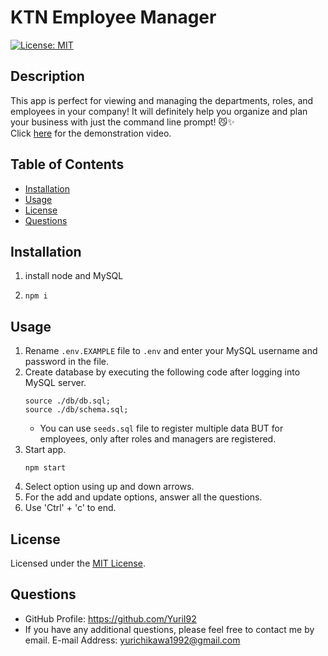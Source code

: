 
# KTN Employee Manager
[![License: MIT](https://img.shields.io/badge/License-MIT-yellow.svg)](https://opensource.org/licenses/MIT)

## Description
This app is perfect for viewing and managing the departments, roles, and employees in your company! It will definitely help you organize and plan your business with just the command line prompt! 😼✨<br/>
Click [here](https://drive.google.com/file/d/1v20pF1Eu47Nx8iKgb1xeP6aUJylTOdpS/view) for the demonstration video.

## Table of Contents
- [Installation](#installation)
- [Usage](#usage)
- [License](#license)
- [Questions](#questions)

## Installation
1. install node and MySQL
2. ```
   npm i
   ```

## Usage
1. Rename `.env.EXAMPLE` file to `.env` and enter your MySQL username and password in the file.
2. Create database by executing the following code after logging into MySQL server.
   ```
   source ./db/db.sql;
   source ./db/schema.sql;
   ```
   * You can use `seeds.sql` file to register multiple data BUT for employees, only after roles and managers are registered.
3. Start app.
   ```
   npm start
   ```
4. Select option using up and down arrows.
5. For the add and update options, answer all the questions.
6. Use 'Ctrl' + 'c' to end.

## License
Licensed under the [MIT License](https://opensource.org/licenses/MIT).
      

## Questions
- GitHub Profile: https://github.com/YuriI92
- If you have any additional questions, please feel free to contact me by email.
  E-mail Address: <yurichikawa1992@gmail.com>
      
  